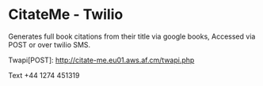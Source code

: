 CitateMe - Twilio
========

Generates full book citations from their title via google books,
Accessed via POST or over twilio SMS.

Twapi[POST]: http://citate-me.eu01.aws.af.cm/twapi.php

Text +44 1274 451319
